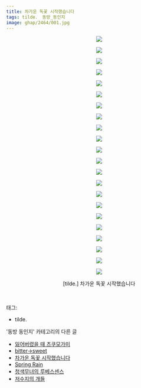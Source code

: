 ```yaml
---
title: 차가운 독꽃 시작했습니다
tags: tilde． 동방_동인지
image: ghap/2464/001.jpg
---
```

<div class="article">
<p style="text-align: center; clear: none; float: none;"><img src="{{ site.nasurl }}/ghap/2464/001.jpg"/></p>
<p style="text-align: center; clear: none; float: none;"><img src="{{ site.nasurl }}/ghap/2464/002.jpg"/></p>
<p style="text-align: center; clear: none; float: none;"><img src="{{ site.nasurl }}/ghap/2464/003.jpg"/></p>
<p style="text-align: center; clear: none; float: none;"><img src="{{ site.nasurl }}/ghap/2464/004.jpg"/></p>
<p style="text-align: center; clear: none; float: none;"><img src="{{ site.nasurl }}/ghap/2464/005.jpg"/></p>
<p style="text-align: center; clear: none; float: none;"><img src="{{ site.nasurl }}/ghap/2464/006.jpg"/></p>
<p style="text-align: center; clear: none; float: none;"><img src="{{ site.nasurl }}/ghap/2464/007.jpg"/></p>
<p style="text-align: center; clear: none; float: none;"><img src="{{ site.nasurl }}/ghap/2464/008.jpg"/></p>
<p style="text-align: center; clear: none; float: none;"><img src="{{ site.nasurl }}/ghap/2464/009.jpg"/></p>
<p style="text-align: center; clear: none; float: none;"><img src="{{ site.nasurl }}/ghap/2464/010.jpg"/></p>
<p style="text-align: center; clear: none; float: none;"><img src="{{ site.nasurl }}/ghap/2464/011.jpg"/></p>
<p style="text-align: center; clear: none; float: none;"><img src="{{ site.nasurl }}/ghap/2464/012.jpg"/></p>
<p style="text-align: center; clear: none; float: none;"><img src="{{ site.nasurl }}/ghap/2464/013.jpg"/></p>
<p style="text-align: center; clear: none; float: none;"><img src="{{ site.nasurl }}/ghap/2464/014.jpg"/></p>
<p style="text-align: center; clear: none; float: none;"><img src="{{ site.nasurl }}/ghap/2464/015.jpg"/></p>
<p style="text-align: center; clear: none; float: none;"><img src="{{ site.nasurl }}/ghap/2464/016.jpg"/></p>
<p style="text-align: center; clear: none; float: none;"><img src="{{ site.nasurl }}/ghap/2464/017.jpg"/></p>
<p style="text-align: center; clear: none; float: none;"><img src="{{ site.nasurl }}/ghap/2464/018.jpg"/></p>
<p style="text-align: center; clear: none; float: none;"><img src="{{ site.nasurl }}/ghap/2464/019.jpg"/></p>
<p style="text-align: center; clear: none; float: none;"><img src="{{ site.nasurl }}/ghap/2464/020.jpg"/></p>
<p style="text-align: center; clear: none; float: none;"><img src="{{ site.nasurl }}/ghap/2464/021.jpg"/></p>
<p style="text-align: center; clear: none; float: none;"><img src="{{ site.nasurl }}/ghap/2464/022.jpg"/></p>
<p style="text-align: center; clear: none; float: none;">[tilde.] 차가운 독꽃 시작했습니다</p>
<p><br/></p>
</div><div class="tagTrail">
<p>태그: </p>
<ul>
<li>tilde.</li>
</ul>
</div><div class="another">
<p>'동방 동인지' 카테고리의 다른 글</p>
<ul>
<li><a href="/2016-10-06-ghap_2468">잃어버렸을 때 츠쿠모가미</a></li>
<li><a href="/2016-10-06-ghap_2467">bitter→sweet</a></li>
<li><a href="/2016-10-06-ghap_2464">차가운 독꽃 시작했습니다</a></li>
<li><a href="/2016-10-05-ghap_2462">Spring Rain</a></li>
<li><a href="/2016-10-05-ghap_2461">청색무녀의 루베스센스</a></li>
<li><a href="/2016-10-05-ghap_2459">저수지의 개들</a></li>
</ul>
</div><div class="cb_module cb_fluid">
<div class="cb_wrt cb_profile">
</div><!-- commentList close -->
</div>